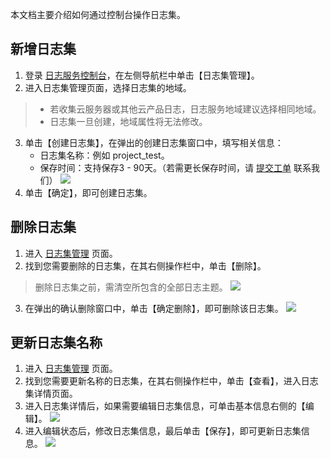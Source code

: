 本文档主要介绍如何通过控制台操作日志集。

## 新增日志集

1. 登录 [日志服务控制台](https://console.cloud.tencent.com/cls)，在左侧导航栏中单击【日志集管理】。
2. 进入日志集管理页面，选择日志集的地域。
>
> - 若收集云服务器或其他云产品日志，日志服务地域建议选择相同地域。
> - 日志集一旦创建，地域属性将无法修改。
3. 单击【创建日志集】，在弹出的创建日志集窗口中，填写相关信息：
	- 日志集名称：例如 project_test。
	- 保存时间：支持保存3 - 90天。（若需更长保存时间，请 [提交工单](https://console.cloud.tencent.com/workorder/category) 联系我们）
    ![](https://main.qcloudimg.com/raw/4e5da331257c6df2f7a981bcd31b4229.png)
4. 单击【确定】，即可创建日志集。



## 删除日志集

1. 进入 [日志集管理](https://console.cloud.tencent.com/cls/logset) 页面。
2. 找到您需要删除的日志集，在其右侧操作栏中，单击【删除】。
>删除日志集之前，需清空所包含的全部日志主题。
>![](https://main.qcloudimg.com/raw/8fe145e4a6ad7ec126352e50f7c1619d.png)
3. 在弹出的确认删除窗口中，单击【确定删除】，即可删除该日志集。
   ![](https://main.qcloudimg.com/raw/09032e04fe4e6fdb2432306ce140f937.png)





## 更新日志集名称

1. 进入 [日志集管理](https://console.cloud.tencent.com/cls/logset) 页面。
2. 找到您需要更新名称的日志集，在其右侧操作栏中，单击【查看】，进入日志集详情页面。
3. 进入日志集详情后，如果需要编辑日志集信息，可单击基本信息右侧的【编辑】。
   ![](https://main.qcloudimg.com/raw/e8c49e75c44c8a9dbd83323d05fecde6.png)
4. 进入编辑状态后，修改日志集信息，最后单击【保存】，即可更新日志集信息。
   ![](https://main.qcloudimg.com/raw/41fd0e8a08ba9cdbe37751e835b1a4ef.png)

